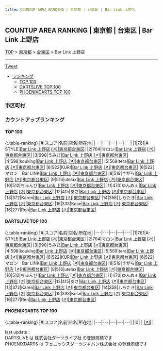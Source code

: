 ```yaml
---
title: COUNTUP AREA RANKING | 東京都 | 台東区 | Bar Link 上野店
---
```

## COUNTUP AREA RANKING | 東京都 | 台東区 | Bar Link 上野店

[TOP](/darts/rank/) > [東京都](/darts/rank/東京都/) > [台東区](/darts/rank/東京都/台東区/) > Bar Link 上野店

___

<a href="https://twitter.com/share?ref_src=twsrc%5Etfw" data-text="COUNTUP AREA RANKING | 東京都台東区Bar Link 上野店" class="twitter-share-button" data-hashtags="DARTSLIVE,PHOENIXDARTS,darts,ダーツ" data-show-count="false">Tweet</a>

* [ランキング](#カウントアップランキング)
    * [TOP 100](#top-100)
    * [DARTSLIVE TOP 100](#dartslive-top-100)
    * [PHOENIXDARTS TOP 100](#phoenixdarts-top-100)

### 市区町村

<ul>

</ul>

### カウントアップランキング

#### TOP 100



{:.table-ranking}
|#|スコア|名前|店名|所在地|
|---|---|---|---|---|
|1|761|<span class="rank-name-dl">A-STYLE</span>|<a href="/darts/rank/shops/35abd6c6aff448b6a3f63593b5358cc4.html">Bar Link 上野店</a> <a href="https://search.dartslive.com/jp/shop/35abd6c6aff448b6a3f63593b5358cc4">[↗]</a>|<a href="/darts/rank/東京都/台東区">東京都台東区</a>|
|2|704|<span class="rank-name-dl">マロン</span>|<a href="/darts/rank/shops/35abd6c6aff448b6a3f63593b5358cc4.html">Bar Link 上野店</a> <a href="https://search.dartslive.com/jp/shop/35abd6c6aff448b6a3f63593b5358cc4">[↗]</a>|<a href="/darts/rank/東京都/台東区">東京都台東区</a>|
|3|690|<span class="rank-name-dl">うみ㌠</span>|<a href="/darts/rank/shops/35abd6c6aff448b6a3f63593b5358cc4.html">Bar Link 上野店</a> <a href="https://search.dartslive.com/jp/shop/35abd6c6aff448b6a3f63593b5358cc4">[↗]</a>|<a href="/darts/rank/東京都/台東区">東京都台東区</a>|
|4|598|<span class="rank-name-dl">kouking</span>|<a href="/darts/rank/shops/35abd6c6aff448b6a3f63593b5358cc4.html">Bar Link 上野店</a> <a href="https://search.dartslive.com/jp/shop/35abd6c6aff448b6a3f63593b5358cc4">[↗]</a>|<a href="/darts/rank/東京都/台東区">東京都台東区</a>|
|5|569|<span class="rank-name-dl">tera</span>|<a href="/darts/rank/shops/35abd6c6aff448b6a3f63593b5358cc4.html">Bar Link 上野店</a> <a href="https://search.dartslive.com/jp/shop/35abd6c6aff448b6a3f63593b5358cc4">[↗]</a>|<a href="/darts/rank/東京都/台東区">東京都台東区</a>|
|6|522|<span class="rank-name-dl">KURI</span>|<a href="/darts/rank/shops/35abd6c6aff448b6a3f63593b5358cc4.html">Bar Link 上野店</a> <a href="https://search.dartslive.com/jp/shop/35abd6c6aff448b6a3f63593b5358cc4">[↗]</a>|<a href="/darts/rank/東京都/台東区">東京都台東区</a>|
|6|522|<span class="rank-name-dl">マロン　Bar LINK</span>|<a href="/darts/rank/shops/35abd6c6aff448b6a3f63593b5358cc4.html">Bar Link 上野店</a> <a href="https://search.dartslive.com/jp/shop/35abd6c6aff448b6a3f63593b5358cc4">[↗]</a>|<a href="/darts/rank/東京都/台東区">東京都台東区</a>|
|8|519|<span class="rank-name-dl">さがら</span>|<a href="/darts/rank/shops/35abd6c6aff448b6a3f63593b5358cc4.html">Bar Link 上野店</a> <a href="https://search.dartslive.com/jp/shop/35abd6c6aff448b6a3f63593b5358cc4">[↗]</a>|<a href="/darts/rank/東京都/台東区">東京都台東区</a>|
|9|516|<span class="rank-name-dl">utelax</span>|<a href="/darts/rank/shops/35abd6c6aff448b6a3f63593b5358cc4.html">Bar Link 上野店</a> <a href="https://search.dartslive.com/jp/shop/35abd6c6aff448b6a3f63593b5358cc4">[↗]</a>|<a href="/darts/rank/東京都/台東区">東京都台東区</a>|
|10|512|<span class="rank-name-dl">ちゅんぴ</span>|<a href="/darts/rank/shops/35abd6c6aff448b6a3f63593b5358cc4.html">Bar Link 上野店</a> <a href="https://search.dartslive.com/jp/shop/35abd6c6aff448b6a3f63593b5358cc4">[↗]</a>|<a href="/darts/rank/東京都/台東区">東京都台東区</a>|
|11|470|<span class="rank-name-dl">ゆんめぇ</span>|<a href="/darts/rank/shops/35abd6c6aff448b6a3f63593b5358cc4.html">Bar Link 上野店</a> <a href="https://search.dartslive.com/jp/shop/35abd6c6aff448b6a3f63593b5358cc4">[↗]</a>|<a href="/darts/rank/東京都/台東区">東京都台東区</a>|
|12|415|<span class="rank-name-dl">あさ</span>|<a href="/darts/rank/shops/35abd6c6aff448b6a3f63593b5358cc4.html">Bar Link 上野店</a> <a href="https://search.dartslive.com/jp/shop/35abd6c6aff448b6a3f63593b5358cc4">[↗]</a>|<a href="/darts/rank/東京都/台東区">東京都台東区</a>|
|13|372|<span class="rank-name-dl">Karen</span>|<a href="/darts/rank/shops/35abd6c6aff448b6a3f63593b5358cc4.html">Bar Link 上野店</a> <a href="https://search.dartslive.com/jp/shop/35abd6c6aff448b6a3f63593b5358cc4">[↗]</a>|<a href="/darts/rank/東京都/台東区">東京都台東区</a>|
|14|358|<span class="rank-name-dl">しらたき</span>|<a href="/darts/rank/shops/35abd6c6aff448b6a3f63593b5358cc4.html">Bar Link 上野店</a> <a href="https://search.dartslive.com/jp/shop/35abd6c6aff448b6a3f63593b5358cc4">[↗]</a>|<a href="/darts/rank/東京都/台東区">東京都台東区</a>|
|15|333|<span class="rank-name-dl">Kose</span>|<a href="/darts/rank/shops/35abd6c6aff448b6a3f63593b5358cc4.html">Bar Link 上野店</a> <a href="https://search.dartslive.com/jp/shop/35abd6c6aff448b6a3f63593b5358cc4">[↗]</a>|<a href="/darts/rank/東京都/台東区">東京都台東区</a>|
|16|277|<span class="rank-name-dl">Ren</span>|<a href="/darts/rank/shops/35abd6c6aff448b6a3f63593b5358cc4.html">Bar Link 上野店</a> <a href="https://search.dartslive.com/jp/shop/35abd6c6aff448b6a3f63593b5358cc4">[↗]</a>|<a href="/darts/rank/東京都/台東区">東京都台東区</a>|


#### DARTSLIVE TOP 100



{:.table-ranking}
|#|スコア|名前|店名|所在地|
|---|---|---|---|---|
|1|761|<span class="rank-name-dl">A-STYLE</span>|<a href="/darts/rank/shops/35abd6c6aff448b6a3f63593b5358cc4.html">Bar Link 上野店</a> <a href="https://search.dartslive.com/jp/shop/35abd6c6aff448b6a3f63593b5358cc4">[↗]</a>|<a href="/darts/rank/東京都/台東区">東京都台東区</a>|
|2|704|<span class="rank-name-dl">マロン</span>|<a href="/darts/rank/shops/35abd6c6aff448b6a3f63593b5358cc4.html">Bar Link 上野店</a> <a href="https://search.dartslive.com/jp/shop/35abd6c6aff448b6a3f63593b5358cc4">[↗]</a>|<a href="/darts/rank/東京都/台東区">東京都台東区</a>|
|3|690|<span class="rank-name-dl">うみ㌠</span>|<a href="/darts/rank/shops/35abd6c6aff448b6a3f63593b5358cc4.html">Bar Link 上野店</a> <a href="https://search.dartslive.com/jp/shop/35abd6c6aff448b6a3f63593b5358cc4">[↗]</a>|<a href="/darts/rank/東京都/台東区">東京都台東区</a>|
|4|598|<span class="rank-name-dl">kouking</span>|<a href="/darts/rank/shops/35abd6c6aff448b6a3f63593b5358cc4.html">Bar Link 上野店</a> <a href="https://search.dartslive.com/jp/shop/35abd6c6aff448b6a3f63593b5358cc4">[↗]</a>|<a href="/darts/rank/東京都/台東区">東京都台東区</a>|
|5|569|<span class="rank-name-dl">tera</span>|<a href="/darts/rank/shops/35abd6c6aff448b6a3f63593b5358cc4.html">Bar Link 上野店</a> <a href="https://search.dartslive.com/jp/shop/35abd6c6aff448b6a3f63593b5358cc4">[↗]</a>|<a href="/darts/rank/東京都/台東区">東京都台東区</a>|
|6|522|<span class="rank-name-dl">KURI</span>|<a href="/darts/rank/shops/35abd6c6aff448b6a3f63593b5358cc4.html">Bar Link 上野店</a> <a href="https://search.dartslive.com/jp/shop/35abd6c6aff448b6a3f63593b5358cc4">[↗]</a>|<a href="/darts/rank/東京都/台東区">東京都台東区</a>|
|6|522|<span class="rank-name-dl">マロン　Bar LINK</span>|<a href="/darts/rank/shops/35abd6c6aff448b6a3f63593b5358cc4.html">Bar Link 上野店</a> <a href="https://search.dartslive.com/jp/shop/35abd6c6aff448b6a3f63593b5358cc4">[↗]</a>|<a href="/darts/rank/東京都/台東区">東京都台東区</a>|
|8|519|<span class="rank-name-dl">さがら</span>|<a href="/darts/rank/shops/35abd6c6aff448b6a3f63593b5358cc4.html">Bar Link 上野店</a> <a href="https://search.dartslive.com/jp/shop/35abd6c6aff448b6a3f63593b5358cc4">[↗]</a>|<a href="/darts/rank/東京都/台東区">東京都台東区</a>|
|9|516|<span class="rank-name-dl">utelax</span>|<a href="/darts/rank/shops/35abd6c6aff448b6a3f63593b5358cc4.html">Bar Link 上野店</a> <a href="https://search.dartslive.com/jp/shop/35abd6c6aff448b6a3f63593b5358cc4">[↗]</a>|<a href="/darts/rank/東京都/台東区">東京都台東区</a>|
|10|512|<span class="rank-name-dl">ちゅんぴ</span>|<a href="/darts/rank/shops/35abd6c6aff448b6a3f63593b5358cc4.html">Bar Link 上野店</a> <a href="https://search.dartslive.com/jp/shop/35abd6c6aff448b6a3f63593b5358cc4">[↗]</a>|<a href="/darts/rank/東京都/台東区">東京都台東区</a>|
|11|470|<span class="rank-name-dl">ゆんめぇ</span>|<a href="/darts/rank/shops/35abd6c6aff448b6a3f63593b5358cc4.html">Bar Link 上野店</a> <a href="https://search.dartslive.com/jp/shop/35abd6c6aff448b6a3f63593b5358cc4">[↗]</a>|<a href="/darts/rank/東京都/台東区">東京都台東区</a>|
|12|415|<span class="rank-name-dl">あさ</span>|<a href="/darts/rank/shops/35abd6c6aff448b6a3f63593b5358cc4.html">Bar Link 上野店</a> <a href="https://search.dartslive.com/jp/shop/35abd6c6aff448b6a3f63593b5358cc4">[↗]</a>|<a href="/darts/rank/東京都/台東区">東京都台東区</a>|
|13|372|<span class="rank-name-dl">Karen</span>|<a href="/darts/rank/shops/35abd6c6aff448b6a3f63593b5358cc4.html">Bar Link 上野店</a> <a href="https://search.dartslive.com/jp/shop/35abd6c6aff448b6a3f63593b5358cc4">[↗]</a>|<a href="/darts/rank/東京都/台東区">東京都台東区</a>|
|14|358|<span class="rank-name-dl">しらたき</span>|<a href="/darts/rank/shops/35abd6c6aff448b6a3f63593b5358cc4.html">Bar Link 上野店</a> <a href="https://search.dartslive.com/jp/shop/35abd6c6aff448b6a3f63593b5358cc4">[↗]</a>|<a href="/darts/rank/東京都/台東区">東京都台東区</a>|
|15|333|<span class="rank-name-dl">Kose</span>|<a href="/darts/rank/shops/35abd6c6aff448b6a3f63593b5358cc4.html">Bar Link 上野店</a> <a href="https://search.dartslive.com/jp/shop/35abd6c6aff448b6a3f63593b5358cc4">[↗]</a>|<a href="/darts/rank/東京都/台東区">東京都台東区</a>|
|16|277|<span class="rank-name-dl">Ren</span>|<a href="/darts/rank/shops/35abd6c6aff448b6a3f63593b5358cc4.html">Bar Link 上野店</a> <a href="https://search.dartslive.com/jp/shop/35abd6c6aff448b6a3f63593b5358cc4">[↗]</a>|<a href="/darts/rank/東京都/台東区">東京都台東区</a>|


#### PHOENIXDARTS TOP 100



{:.table-ranking}
|#|スコア|名前|店名|所在地|
|---|---|---|---|---|
||0|<span class="rank-name-dl"> </span>|<a href="/darts/rank/shops/.html"></a> <a href="">[↗]</a>|<a href="/darts/rank//"></a>|


<div class="footer border-top border-gray-light mt-5 pt-3 text-right text-gray">
    last update : <span style="font-weight: italic" id="foot_last_modified"></span><br />
    DARTSLIVE は 株式会社ダーツライブ社 の登録商標です<br />
    PHOENIXDARTS は フェニックスダーツジャパン株式会社 の登録商標です<br />
</div>

<script src="https://cdnjs.cloudflare.com/ajax/libs/jquery.tablesorter/2.31.3/js/jquery.tablesorter.min.js" integrity="sha512-qzgd5cYSZcosqpzpn7zF2ZId8f/8CHmFKZ8j7mU4OUXTNRd5g+ZHBPsgKEwoqxCtdQvExE5LprwwPAgoicguNg==" crossorigin="anonymous" referrerpolicy="no-referrer"></script>
<link rel="stylesheet" href="https://cdnjs.cloudflare.com/ajax/libs/jquery.tablesorter/2.31.3/css/theme.default.min.css" integrity="sha512-wghhOJkjQX0Lh3NSWvNKeZ0ZpNn+SPVXX1Qyc9OCaogADktxrBiBdKGDoqVUOyhStvMBmJQ8ZdMHiR3wuEq8+w==" crossorigin="anonymous" referrerpolicy="no-referrer" />
<script>
$(function() {
    $(".table-ranking").tablesorter({sortList:[[0, 0]]});
    $("#foot_last_modified").text(formatDate(new Date(document.lastModified), 'yyyy-MM-dd HH:mm:ss'));
});
</script>

<script async src="https://platform.twitter.com/widgets.js" charset="utf-8"></script>